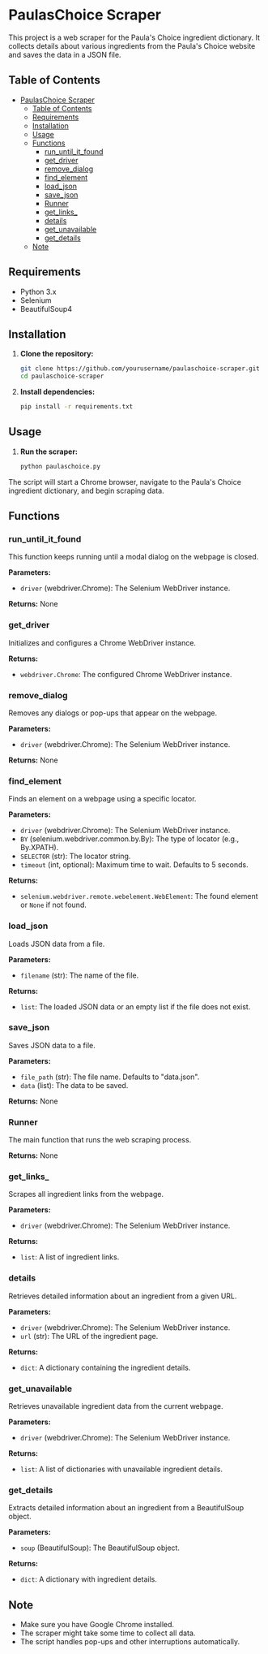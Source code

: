 # PaulasChoice Scraper

This project is a web scraper for the Paula's Choice ingredient dictionary. It collects details about various ingredients from the Paula's Choice website and saves the data in a JSON file.

## Table of Contents

- [PaulasChoice Scraper](#paulaschoice-scraper)
  - [Table of Contents](#table-of-contents)
  - [Requirements](#requirements)
  - [Installation](#installation)
  - [Usage](#usage)
  - [Functions](#functions)
    - [run\_until\_it\_found](#run_until_it_found)
    - [get\_driver](#get_driver)
    - [remove\_dialog](#remove_dialog)
    - [find\_element](#find_element)
    - [load\_json](#load_json)
    - [save\_json](#save_json)
    - [Runner](#runner)
    - [get\_links\_](#get_links_)
    - [details](#details)
    - [get\_unavailable](#get_unavailable)
    - [get\_details](#get_details)
  - [Note](#note)

## Requirements

- Python 3.x
- Selenium
- BeautifulSoup4

## Installation

1. **Clone the repository:**
   ```bash
   git clone https://github.com/yourusername/paulaschoice-scraper.git
   cd paulaschoice-scraper
   ```

2. **Install dependencies:**
   ```bash
   pip install -r requirements.txt
   ```

## Usage

1. **Run the scraper:**
   ```bash
   python paulaschoice.py
   ```

The script will start a Chrome browser, navigate to the Paula's Choice ingredient dictionary, and begin scraping data.

## Functions

### run_until_it_found

This function keeps running until a modal dialog on the webpage is closed.

**Parameters:**

- `driver` (webdriver.Chrome): The Selenium WebDriver instance.

**Returns:** None

### get_driver

Initializes and configures a Chrome WebDriver instance.

**Returns:** 
- `webdriver.Chrome`: The configured Chrome WebDriver instance.

### remove_dialog

Removes any dialogs or pop-ups that appear on the webpage.

**Parameters:**

- `driver` (webdriver.Chrome): The Selenium WebDriver instance.

**Returns:** None

### find_element

Finds an element on a webpage using a specific locator.

**Parameters:**

- `driver` (webdriver.Chrome): The Selenium WebDriver instance.
- `BY` (selenium.webdriver.common.by.By): The type of locator (e.g., By.XPATH).
- `SELECTOR` (str): The locator string.
- `timeout` (int, optional): Maximum time to wait. Defaults to 5 seconds.

**Returns:** 
- `selenium.webdriver.remote.webelement.WebElement`: The found element or `None` if not found.

### load_json

Loads JSON data from a file.

**Parameters:**

- `filename` (str): The name of the file.

**Returns:** 
- `list`: The loaded JSON data or an empty list if the file does not exist.

### save_json

Saves JSON data to a file.

**Parameters:**

- `file_path` (str): The file name. Defaults to "data.json".
- `data` (list): The data to be saved.

**Returns:** None

### Runner

The main function that runs the web scraping process.

**Returns:** None

### get_links_

Scrapes all ingredient links from the webpage.

**Parameters:**

- `driver` (webdriver.Chrome): The Selenium WebDriver instance.

**Returns:** 
- `list`: A list of ingredient links.

### details

Retrieves detailed information about an ingredient from a given URL.

**Parameters:**

- `driver` (webdriver.Chrome): The Selenium WebDriver instance.
- `url` (str): The URL of the ingredient page.

**Returns:** 
- `dict`: A dictionary containing the ingredient details.

### get_unavailable

Retrieves unavailable ingredient data from the current webpage.

**Parameters:**

- `driver` (webdriver.Chrome): The Selenium WebDriver instance.

**Returns:** 
- `list`: A list of dictionaries with unavailable ingredient details.

### get_details

Extracts detailed information about an ingredient from a BeautifulSoup object.

**Parameters:**

- `soup` (BeautifulSoup): The BeautifulSoup object.

**Returns:** 
- `dict`: A dictionary with ingredient details.

## Note

- Make sure you have Google Chrome installed.
- The scraper might take some time to collect all data.
- The script handles pop-ups and other interruptions automatically.